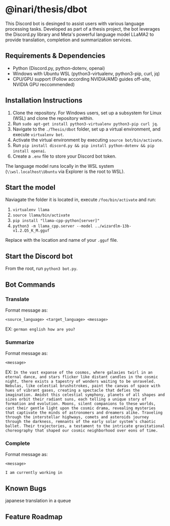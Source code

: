 # @inari/thesis/dbot

This Discord bot is desinged to assist users with various language processing tasks. Developed
as part of a thesis project, the bot leverages the Discord.py library and Meta's powerful
language model LLaMA2 to provide translation, completion and summarization services. 

## Requirements & Dependencies

* Python (Discord.py, python-dotenv, openai)
* Windows with Ubuntu WSL (python3-virtualenv, python3-pip, curl, jq)
* CPU/GPU support (Follow according NVIDIA/AMD guides off-site, NVIDIA GPU reccommended)

## Installation Instructions

1. Clone the repository. For Windows users, set up a subsystem for Linux (WSL) 
    and clone the repository within.
2. Run `sudo apt-get install python3-virtualenv python3-pip curl jq`.
3. Navigate to the `./Thesis/dbot` folder, set up a virtual environment, and execute 
    `virtualenv bot`.
4. Activate the virtual environment by executing `source bot/bin/activate`.
5. Run `pip install discord.py && pip install python-dotenv && pip install openai`.
6. Create a `.env` file to store your Discord bot token.

The language model runs locally in the WSL system (`\\wsl.localhost\Ubuntu` via Explorer is the root to WSL).

## Start the model

Naviagate the folder it is located in, execute `/foo/bin/activate` and run:

1. `virtualenv llama`
2. `source llama/bin/activate`
3. `pip install "llama-cpp-python[server]"`
4. `python3 -m llama_cpp.server --model ../wizardlm-13b-v1.2.Q5_K_M.gguf`

Replace with the location and name of your `.gguf` file.

## Start the Discord bot

From the root, run `python3 bot.py`.

## Bot Commands
### Translate
Format message as:

`<source_language> <target_language> <message>`

EX: `german english how are you?`

### Summarize
Format message as:

`<message>`

EX: `In the vast expanse of the cosmos, where galaxies twirl in an eternal dance, and stars flicker like distant candles in the cosmic night, there exists a tapestry of wonders waiting to be unraveled. Nebulas, like celestial brushstrokes, paint the canvas of space with hues of vibrant gases, creating a spectacle that defies the imagination. Amidst this celestial symphony, planets of all shapes and sizes orbit their radiant suns, each telling a unique story of formation and evolution. Moons, silent companions to these worlds, cast their gentle light upon the cosmic drama, revealing mysteries that captivate the minds of astronomers and dreamers alike.
Traveling through the interstellar highways, comets and asteroids journey through the darkness, remnants of the early solar system's chaotic ballet. Their trajectories, a testament to the intricate gravitational choreography that shaped our cosmic neighborhood over eons of time.`


### Complete
Format message as:

`<message>`

`I am currently working in `

## Known Bugs

japanese translation in a queue

## Feature Roadmap


